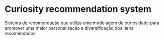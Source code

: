 # Curiosity recommendation system
 Sistema de recomendação que utiliza uma modelagem de curiosidade para promover uma maior personalização e diversificação dos itens recomendados
